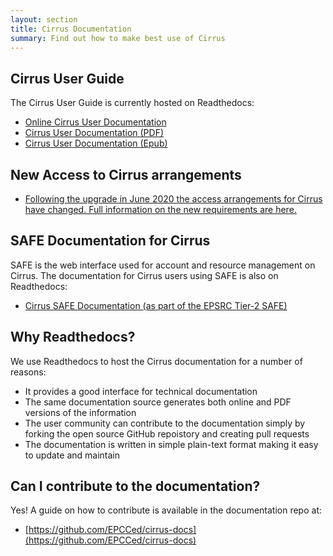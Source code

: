 ```yaml
---
layout: section
title: Cirrus Documentation
summary: Find out how to make best use of Cirrus
---
```


## Cirrus User Guide

The Cirrus User Guide is currently hosted on Readthedocs:

* [Online Cirrus User Documentation](http://cirrus.readthedocs.io)
* [Cirrus User Documentation (PDF)](https://cirrus.readthedocs.io/_/downloads/en/master/pdf/)
* [Cirrus User Documentation (Epub)](https://cirrus.readthedocs.io/_/downloads/en/master/epub/)

## New Access to Cirrus arrangements

* [Following the upgrade in June 2020 the access arrangements for Cirrus have changed.  Full information on the new requirements are here.](logging_on)

## SAFE Documentation for Cirrus

SAFE is the web interface used for account and resource management on Cirrus.
The documentation for Cirrus users using SAFE is also on Readthedocs:

* [Cirrus SAFE Documentation (as part of the EPSRC Tier-2 SAFE)](http://tier2-safe.readthedocs.io)

## Why Readthedocs?

We use Readthedocs to host the Cirrus documentation for a number of reasons:

* It provides a good interface for technical documentation
* The same documentation source generates both online and PDF versions
  of the information
* The user community can contribute to the documentation simply by
  forking the open source GitHub repoistory and creating pull requests
* The documentation is written in simple plain-text format making it
  easy to update and maintain

## Can I contribute to the documentation?

Yes! A guide on how to contribute is available in the documentation repo at:

* [https://github.com/EPCCed/cirrus-docs](https://github.com/EPCCed/cirrus-docs)

